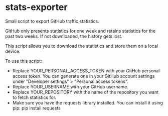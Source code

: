 # stats-exporter
Small script to export GitHub traffic statistics.

GitHub only presents statistics for one week and retains statistics for the past two weeks. 
If not downloaded, the history gets lost.

This script allows you to download the statistics and store them on a local device.

To use this script:

- Replace YOUR_PERSONAL_ACCESS_TOKEN with your GitHub personal access token. You can generate one in your GitHub account settings under "Developer settings" > "Personal access tokens".
- Replace YOUR_USERNAME with your GitHub username.
- Replace YOUR_REPOSITORY with the name of the repository you want to fetch statistics for.
- Make sure you have the requests library installed. You can install it using pip: pip install requests



